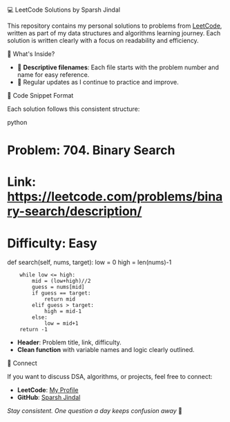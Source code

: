 💻 LeetCode Solutions by Sparsh Jindal

This repository contains my personal solutions to problems from [LeetCode](https://leetcode.com/), written as part of my data structures and algorithms learning journey. Each solution is written clearly with a focus on readability and efficiency.


🧠 What's Inside?

- 📝 **Descriptive filenames**: Each file starts with the problem number and name for easy reference.
- 🚀 Regular updates as I continue to practice and improve.


🧾 Code Snippet Format

Each solution follows this consistent structure:

python
# Problem: 704. Binary Search
# Link: https://leetcode.com/problems/binary-search/description/
# Difficulty: Easy

def search(self, nums, target):
        low = 0
        high = len(nums)-1

        while low <= high:
            mid = (low+high)//2
            guess = nums[mid]
            if guess == target:
                return mid
            elif guess > target:
                high = mid-1
            else:
                low = mid+1
        return -1


* **Header**: Problem title, link, difficulty.
* **Clean function** with variable names and logic clearly outlined.


🔗 Connect

If you want to discuss DSA, algorithms, or projects, feel free to connect:

* **LeetCode**: [My Profile]([https://leetcode.com/](https://leetcode.com/u/pXhYyQZYwV/))
* **GitHub**: [Sparsh Jindal](https://github.com/BakaLuffy04)


*Stay consistent. One question a day keeps confusion away* 🚀
